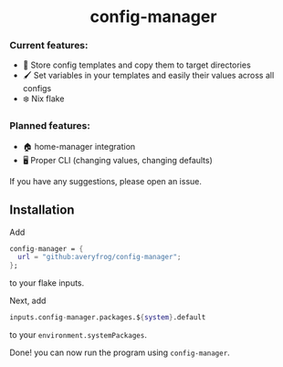 <h1 align="center"> config-manager </h1>

### Current features:
- 📎 Store config templates and copy them to target directories
- 🖌️ Set variables in your templates and easily their values across all configs
- ❄️ Nix flake

### Planned features:
- 🏠 home-manager integration
- 🖥️ Proper CLI (changing values, changing defaults)

If you have any suggestions, please open an issue.

## Installation
Add 
```nix
config-manager = {
  url = "github:averyfrog/config-manager";
};
```
to your flake inputs.

Next, add
```nix
inputs.config-manager.packages.${system}.default
```
to your `environment.systemPackages`.

Done! you can now run the program using `config-manager`.
